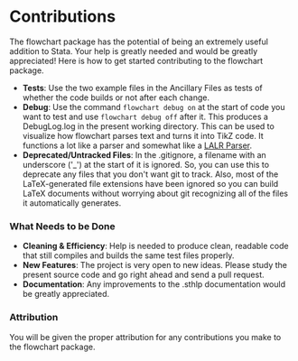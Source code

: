 # Contributions

The flowchart package has the potential of being an extremely useful addition to Stata. Your help is greatly needed and would be greatly appreciated! Here is how to get started contributing to the flowchart package.

- **Tests**: Use the two example files in the Ancillary Files as tests of whether the code builds or not after each change.
- **Debug**: Use the command `flowchart debug on` at the start of code you want to test and use `flowchart debug off` after it. This produces a DebugLog.log in the present working directory. This can be used to visualize how flowchart parses text and turns it into TikZ code. It functions a lot like a parser and somewhat like a [LALR Parser](https://en.wikipedia.org/wiki/LALR_parser).
- **Deprecated/Untracked Files**: In the .gitignore, a filename with an underscore ('_') at the start of it is ignored. So, you can use this to deprecate any files that you don't want git to track. Also, most of the LaTeX-generated file extensions have been ignored so you can build LaTeX documents without worrying about git recognizing all of the files it automatically generates.

### What Needs to be Done
- **Cleaning & Efficiency**: Help is needed to produce clean, readable code that still compiles and builds the same test files properly.
- **New Features**: The project is very open to new ideas. Please study the present source code and go right ahead and send a pull request.
- **Documentation**: Any improvements to the .sthlp documentation would be greatly appreciated.

### Attribution
You will be given the proper attribution for any contributions you make to the flowchart package.
